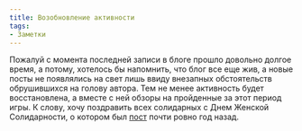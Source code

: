 ```yaml
---
title: Возобновление активности
tags:
- Заметки
---
```


Пожалуй с момента последней записи в блоге прошло довольно долгое время, а потому, хотелось бы напомнить, что блог все еще жив, а новые посты не появлялись на свет лишь ввиду внезапных обстоятельств обрушившихся на голову автора. Тем не менее активность будет восстановлена, а вместе с ней обзоры на пройденные за этот период игры. К слову, хочу поздравить всех солидарных с Днем Женской Солидарности, о котором был [пост][1] почти ровно год назад.

[1]:    /blog/den-zhenskoy-solidarnosti/